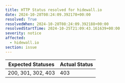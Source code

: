 ```yaml
---
title: HTTP Status resolved for hidewall.io
date: 2024-10-28T08:24:09.392178+00:00
resolved: True
resolvedWhen: 2024-10-28T08:24:09.392188+00:00
resolvedStartTime: 2024-10-25T21:09:43.161639+00:00
severity: notice
affected:
  - hidewall.io
section: issue
---
```


| Expected Statuses | Actual Status  |
|-------------------|----------------|
| 200, 301, 302, 403 | 403 |
